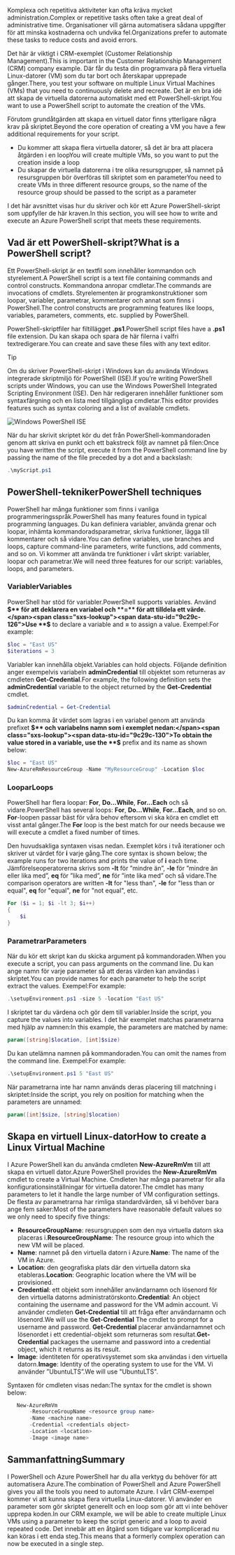 <span data-ttu-id="9c29c-101">Komplexa och repetitiva aktiviteter kan ofta kräva mycket administration.</span><span class="sxs-lookup"><span data-stu-id="9c29c-101">Complex or repetitive tasks often take a great deal of administrative time.</span></span> <span data-ttu-id="9c29c-102">Organisationer vill gärna automatisera sådana uppgifter för att minska kostnaderna och undvika fel.</span><span class="sxs-lookup"><span data-stu-id="9c29c-102">Organizations prefer to automate these tasks to reduce costs and avoid errors.</span></span>

<span data-ttu-id="9c29c-103">Det här är viktigt i CRM-exemplet (Customer Relationship Management).</span><span class="sxs-lookup"><span data-stu-id="9c29c-103">This is important in the Customer Relationship Management (CRM) company example.</span></span> <span data-ttu-id="9c29c-104">Där får du testa din programvara på flera virtuella Linux-datorer (VM) som du tar bort och återskapar upprepade gånger.</span><span class="sxs-lookup"><span data-stu-id="9c29c-104">There, you test your software on multiple Linux Virtual Machines (VMs) that you need to continuously delete and recreate.</span></span> <span data-ttu-id="9c29c-105">Det är en bra idé att skapa de virtuella datorerna automatiskt med ett PowerShell-skript.</span><span class="sxs-lookup"><span data-stu-id="9c29c-105">You want to use a PowerShell script to automate the creation of the VMs.</span></span>

<span data-ttu-id="9c29c-106">Förutom grundåtgärden att skapa en virtuell dator finns ytterligare några krav på skriptet.</span><span class="sxs-lookup"><span data-stu-id="9c29c-106">Beyond the core operation of creating a VM you have a few additional requirements for your script.</span></span> 
- <span data-ttu-id="9c29c-107">Du kommer att skapa flera virtuella datorer, så det är bra att placera åtgärden i en loop</span><span class="sxs-lookup"><span data-stu-id="9c29c-107">You will create multiple VMs, so you want to put the creation inside a loop</span></span>
- <span data-ttu-id="9c29c-108">Du skapar de virtuella datorerna i tre olika resursgrupper, så namnet på resursgruppen bör överföras till skriptet som en parameter</span><span class="sxs-lookup"><span data-stu-id="9c29c-108">You need to create VMs in three different resource groups, so the name of the resource group should be passed to the script as a parameter</span></span>

<span data-ttu-id="9c29c-109">I det här avsnittet visas hur du skriver och kör ett Azure PowerShell-skript som uppfyller de här kraven.</span><span class="sxs-lookup"><span data-stu-id="9c29c-109">In this section, you will see how to write and execute an Azure PowerShell script that meets these requirements.</span></span>

## <a name="what-is-a-powershell-script"></a><span data-ttu-id="9c29c-110">Vad är ett PowerShell-skript?</span><span class="sxs-lookup"><span data-stu-id="9c29c-110">What is a PowerShell script?</span></span>
<span data-ttu-id="9c29c-111">Ett PowerShell-skript är en textfil som innehåller kommandon och styrelement.</span><span class="sxs-lookup"><span data-stu-id="9c29c-111">A PowerShell script is a text file containing commands and control constructs.</span></span> <span data-ttu-id="9c29c-112">Kommandona anropar cmdletar.</span><span class="sxs-lookup"><span data-stu-id="9c29c-112">The commands are invocations of cmdlets.</span></span> <span data-ttu-id="9c29c-113">Styrelementen är programkonstruktioner som loopar, variabler, parametrar, kommentarer och annat som finns i PowerShell.</span><span class="sxs-lookup"><span data-stu-id="9c29c-113">The control constructs are programming features like loops, variables, parameters, comments, etc. supplied by PowerShell.</span></span>

<span data-ttu-id="9c29c-114">PowerShell-skriptfiler har filtillägget **.ps1**.</span><span class="sxs-lookup"><span data-stu-id="9c29c-114">PowerShell script files have a **.ps1** file extension.</span></span> <span data-ttu-id="9c29c-115">Du kan skapa och spara de här filerna i valfri textredigerare.</span><span class="sxs-lookup"><span data-stu-id="9c29c-115">You can create and save these files with any text editor.</span></span> 

> [!TIP]
> <span data-ttu-id="9c29c-116">Om du skriver PowerShell-skript i Windows kan du använda Windows integrerade skriptmiljö för PowerShell (ISE).</span><span class="sxs-lookup"><span data-stu-id="9c29c-116">If you’re writing PowerShell scripts under Windows, you can use the Windows PowerShell Integrated Scripting Environment (ISE).</span></span> <span data-ttu-id="9c29c-117">Den här redigeraren innehåller funktioner som syntaxfärgning och en lista med tillgängliga cmdletar.</span><span class="sxs-lookup"><span data-stu-id="9c29c-117">This editor provides features such as syntax coloring and a list of available cmdlets.</span></span>
>
>![Windows PowerShell ISE](../media-drafts/7-windows-powershell-ise-screenshot.png)

<span data-ttu-id="9c29c-119">När du har skrivit skriptet kör du det från PowerShell-kommandoraden genom att skriva en punkt och ett bakstreck följt av namnet på filen:</span><span class="sxs-lookup"><span data-stu-id="9c29c-119">Once you have written the script, execute it from the PowerShell command line by passing the name of the file preceded by a dot and a backslash:</span></span>

```powershell
.\myScript.ps1
```

## <a name="powershell-techniques"></a><span data-ttu-id="9c29c-120">PowerShell-tekniker</span><span class="sxs-lookup"><span data-stu-id="9c29c-120">PowerShell techniques</span></span>
<span data-ttu-id="9c29c-121">PowerShell har många funktioner som finns i vanliga programmeringsspråk.</span><span class="sxs-lookup"><span data-stu-id="9c29c-121">PowerShell has many features found in typical programming languages.</span></span> <span data-ttu-id="9c29c-122">Du kan definiera variabler, använda grenar och loopar, inhämta kommandoradsparametrar, skriva funktioner, lägga till kommentarer och så vidare.</span><span class="sxs-lookup"><span data-stu-id="9c29c-122">You can define variables, use branches and loops, capture command-line parameters, write functions, add comments, and so on.</span></span> <span data-ttu-id="9c29c-123">Vi kommer att använda tre funktioner i vårt skript: variabler, loopar och parametrar.</span><span class="sxs-lookup"><span data-stu-id="9c29c-123">We will need three features for our script: variables, loops, and parameters.</span></span>

### <a name="variables"></a><span data-ttu-id="9c29c-124">Variabler</span><span class="sxs-lookup"><span data-stu-id="9c29c-124">Variables</span></span>
<span data-ttu-id="9c29c-125">PowerShell har stöd för variabler.</span><span class="sxs-lookup"><span data-stu-id="9c29c-125">PowerShell supports variables.</span></span> <span data-ttu-id="9c29c-126">Använd **$** för att deklarera en variabel och **=** för att tilldela ett värde.</span><span class="sxs-lookup"><span data-stu-id="9c29c-126">Use **$** to declare a variable and **=** to assign a value.</span></span> <span data-ttu-id="9c29c-127">Exempel:</span><span class="sxs-lookup"><span data-stu-id="9c29c-127">For example:</span></span>

```powershell
$loc = "East US"
$iterations = 3
```

<span data-ttu-id="9c29c-128">Variabler kan innehålla objekt.</span><span class="sxs-lookup"><span data-stu-id="9c29c-128">Variables can hold objects.</span></span> <span data-ttu-id="9c29c-129">Följande definition anger exempelvis variabeln **adminCredential** till objektet som returneras av cmdleten **Get-Credential**.</span><span class="sxs-lookup"><span data-stu-id="9c29c-129">For example, the following definition sets the **adminCredential** variable to the object returned by the **Get-Credential** cmdlet.</span></span>

```powershell
$adminCredential = Get-Credential
```

<span data-ttu-id="9c29c-130">Du kan komma åt värdet som lagras i en variabel genom att använda prefixet **$** och variabelns namn som i exemplet nedan:</span><span class="sxs-lookup"><span data-stu-id="9c29c-130">To obtain the value stored in a variable, use the **$** prefix and its name as shown below:</span></span> 

```powershell
$loc = "East US"
New-AzureRmResourceGroup -Name "MyResourceGroup" -Location $loc
```

### <a name="loops"></a><span data-ttu-id="9c29c-131">Loopar</span><span class="sxs-lookup"><span data-stu-id="9c29c-131">Loops</span></span>
<span data-ttu-id="9c29c-132">PowerShell har flera loopar: **For**, **Do...While**, **For...Each** och så vidare.</span><span class="sxs-lookup"><span data-stu-id="9c29c-132">PowerShell has several loops: **For**, **Do...While**, **For...Each**, and so on.</span></span> <span data-ttu-id="9c29c-133">**For**-loopen passar bäst för våra behov eftersom vi ska köra en cmdlet ett visst antal gånger.</span><span class="sxs-lookup"><span data-stu-id="9c29c-133">The **For** loop is the best match for our needs because we will execute a cmdlet a fixed number of times.</span></span>

<span data-ttu-id="9c29c-134">Den huvudsakliga syntaxen visas nedan. Exemplet körs i två iterationer och skriver ut värdet för **i** varje gång.</span><span class="sxs-lookup"><span data-stu-id="9c29c-134">The core syntax is shown below; the example runs for two iterations and prints the value of **i** each time.</span></span> <span data-ttu-id="9c29c-135">Jämförelseoperatorerna skrivs som **-lt** för ”mindre än”, **-le** för ”mindre än eller lika med”, **eq** för ”lika med”, **ne** för ”inte lika med” och så vidare.</span><span class="sxs-lookup"><span data-stu-id="9c29c-135">The comparison operators are written **-lt** for "less than", **-le** for "less than or equal", **eq** for "equal", **ne** for "not equal", etc.</span></span>

```powershell
For ($i = 1; $i -lt 3; $i++)
{
    $i
}
```

### <a name="parameters"></a><span data-ttu-id="9c29c-136">Parametrar</span><span class="sxs-lookup"><span data-stu-id="9c29c-136">Parameters</span></span>
<span data-ttu-id="9c29c-137">När du kör ett skript kan du skicka argument på kommandoraden.</span><span class="sxs-lookup"><span data-stu-id="9c29c-137">When you execute a script, you can pass arguments on the command line.</span></span> <span data-ttu-id="9c29c-138">Du kan ange namn för varje parameter så att deras värden kan användas i skriptet.</span><span class="sxs-lookup"><span data-stu-id="9c29c-138">You can provide names for each parameter to help the script extract the values.</span></span> <span data-ttu-id="9c29c-139">Exempel:</span><span class="sxs-lookup"><span data-stu-id="9c29c-139">For example:</span></span>

```powershell
.\setupEnvironment.ps1 -size 5 -location "East US"
```

<span data-ttu-id="9c29c-140">I skriptet tar du värdena och gör dem till variabler.</span><span class="sxs-lookup"><span data-stu-id="9c29c-140">Inside the script, you capture the values into variables.</span></span> <span data-ttu-id="9c29c-141">I det här exemplet matchas parametrarna med hjälp av namnen:</span><span class="sxs-lookup"><span data-stu-id="9c29c-141">In this example, the parameters are matched by name:</span></span>

```powershell
param([string]$location, [int]$size)
```

<span data-ttu-id="9c29c-142">Du kan utelämna namnen på kommandoraden.</span><span class="sxs-lookup"><span data-stu-id="9c29c-142">You can omit the names from the command line.</span></span> <span data-ttu-id="9c29c-143">Exempel:</span><span class="sxs-lookup"><span data-stu-id="9c29c-143">For example:</span></span>

```powershell
.\setupEnvironment.ps1 5 "East US"
```

<span data-ttu-id="9c29c-144">När parametrarna inte har namn används deras placering till matchning i skriptet:</span><span class="sxs-lookup"><span data-stu-id="9c29c-144">Inside the script, you rely on position for matching when the parameters are unnamed:</span></span>

```powershell
param([int]$size, [string]$location)
```

## <a name="how-to-create-a-linux-virtual-machine"></a><span data-ttu-id="9c29c-145">Skapa en virtuell Linux-dator</span><span class="sxs-lookup"><span data-stu-id="9c29c-145">How to create a Linux Virtual Machine</span></span>
<span data-ttu-id="9c29c-146">I Azure PowerShell kan du använda cmdleten **New-AzureRmVm** till att skapa en virtuell dator.</span><span class="sxs-lookup"><span data-stu-id="9c29c-146">Azure PowerShell provides the **New-AzureRmVm** cmdlet to create a Virtual Machine.</span></span> <span data-ttu-id="9c29c-147">Cmdleten har många parametrar för alla konfigurationsinställningar för virtuella datorer.</span><span class="sxs-lookup"><span data-stu-id="9c29c-147">The cmdlet has many parameters to let it handle the large number of VM configuration settings.</span></span> <span data-ttu-id="9c29c-148">De flesta av parametrarna har rimliga standardvärden, så vi behöver bara ange fem saker:</span><span class="sxs-lookup"><span data-stu-id="9c29c-148">Most of the parameters have reasonable default values so we only need to specify five things:</span></span>
- <span data-ttu-id="9c29c-149">**ResourceGroupName**: resursgruppen som den nya virtuella datorn ska placeras i.</span><span class="sxs-lookup"><span data-stu-id="9c29c-149">**ResourceGroupName**: The resource group into which the new VM will be placed.</span></span>
- <span data-ttu-id="9c29c-150">**Name**: namnet på den virtuella datorn i Azure.</span><span class="sxs-lookup"><span data-stu-id="9c29c-150">**Name**: The name of the VM in Azure.</span></span>
- <span data-ttu-id="9c29c-151">**Location**: den geografiska plats där den virtuella datorn ska etableras.</span><span class="sxs-lookup"><span data-stu-id="9c29c-151">**Location**: Geographic location where the VM will be provisioned.</span></span>
- <span data-ttu-id="9c29c-152">**Credential**: ett objekt som innehåller användarnamn och lösenord för den virtuella datorns administratörskonto.</span><span class="sxs-lookup"><span data-stu-id="9c29c-152">**Credential**: An object containing the username and password for the VM admin account.</span></span> <span data-ttu-id="9c29c-153">Vi använder cmdleten **Get-Credential** till att fråga efter användarnamn och lösenord.</span><span class="sxs-lookup"><span data-stu-id="9c29c-153">We will use the **Get-Credential** The cmdlet to prompt for a username and password.</span></span> <span data-ttu-id="9c29c-154">**Get-Credential** placerar användarnamnet och lösenordet i ett credential-objekt som returneras som resultat.</span><span class="sxs-lookup"><span data-stu-id="9c29c-154">**Get-Credential** packages the username and password into a credential object, which it returns as its result.</span></span>
- <span data-ttu-id="9c29c-155">**Image**: identiteten för operativsystemet som ska användas i den virtuella datorn.</span><span class="sxs-lookup"><span data-stu-id="9c29c-155">**Image**: Identity of the operating system to use for the VM.</span></span> <span data-ttu-id="9c29c-156">Vi använder ”UbuntuLTS”.</span><span class="sxs-lookup"><span data-stu-id="9c29c-156">We will use "UbuntuLTS".</span></span>

<span data-ttu-id="9c29c-157">Syntaxen för cmdleten visas nedan:</span><span class="sxs-lookup"><span data-stu-id="9c29c-157">The syntax for the cmdlet is shown below:</span></span>

```powershell
   New-AzureRmVm 
       -ResourceGroupName <resource group name> 
       -Name <machine name> 
       -Credential <credentials object> 
       -Location <location> 
       -Image <image name>
```

## <a name="summary"></a><span data-ttu-id="9c29c-158">Sammanfattning</span><span class="sxs-lookup"><span data-stu-id="9c29c-158">Summary</span></span>
<span data-ttu-id="9c29c-159">I PowerShell och Azure PowerShell har du alla verktyg du behöver för att automatisera Azure.</span><span class="sxs-lookup"><span data-stu-id="9c29c-159">The combination of PowerShell and Azure PowerShell gives you all the tools you need to automate Azure.</span></span> <span data-ttu-id="9c29c-160">I vårt CRM-exempel kommer vi att kunna skapa flera virtuella Linux-datorer. Vi använder en parameter som gör skriptet generellt och en loop som gör att vi inte behöver upprepa koden.</span><span class="sxs-lookup"><span data-stu-id="9c29c-160">In our CRM example, we will be able to create multiple Linux VMs using a parameter to keep the script generic and a loop to avoid repeated code.</span></span> <span data-ttu-id="9c29c-161">Det innebär att en åtgärd som tidigare var komplicerad nu kan köras i ett enda steg.</span><span class="sxs-lookup"><span data-stu-id="9c29c-161">This means that a formerly complex operation can now be executed in a single step.</span></span>